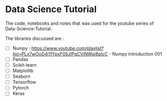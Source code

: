 # Data Science Tutorial
The code, notebooks and notes that was used for the youtube series of Data-Science-Tutorial.


The libraries discussed are :
 - [ ] Numpy : https://www.youtube.com/playlist?list=PLx7wOoG4j11YpxF05JlPqCViNWqi8plcC
       - Numpy Introduction 001
 - [ ] Pandas
 - [ ] Scikit-learn
 - [ ] Matplotlib
 - [ ] Seaborn
 - [ ] Tensorflow
 - [ ] Pytorch
 - [ ] Keras
